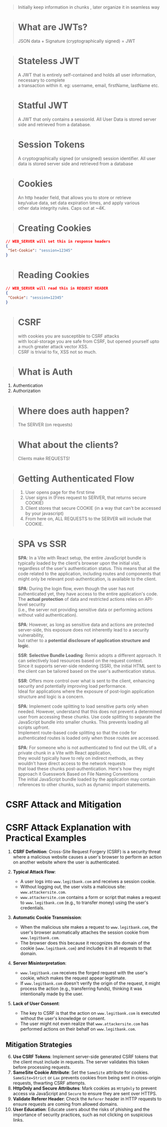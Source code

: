 > Initially keep information in chunks , later organize it in seamless way

> # What are JWTs?   
> JSON data + Signature (cryptographically signed) = JWT


> # Stateless JWT   
> A JWT that is entirely self-contained and holds all user information, necessary to complete   
> a transaction within it. eg: username, email, firstName, lastName etc.

> # Statful JWT   
> A JWT that only contains a sessionId. All User Data is stored server side and retrieved from a database.

> # Session Tokens
> A cryptographically signed (or unsigned) session identifier. All user data is stored server side
> and retrieved from a database

> # Cookies  
> An http header field, that allows you to store or retrieve   
> key/value data, set data expiration times, and apply various   
> other data integrity rules. Caps out at ~4K.

> # Creating Cookies
```json
// WEB_SERVER will set this in response headers
{
 "Set-Cookie": "session=12345"
}
```
> # Reading Cookies
```json
// WEB_SERVER will read this in REQUEST HEADER
{
 "Cookie": "session=12345"
}
```


> # CSRF
>  with cookies you are susceptible to CSRF attacks   
>  with local-storage you are safe from CSRF, but opened yourself upto a much greater attack vector XSS.   
>  CSRF is trivial to fix, XSS not so much.


> # What is **Auth**
1. Authentication
2. Authorization

> # Where does auth happen?   
> The SERVER (on requests)   

> # What about the clients?   
> Clients make REQUESTS!   


> # Getting Authenticated Flow

> 1. User opens page for the first time
> 2. User signs in (Fires request to SERVER, that returns secure COOKIE)
> 3. Client stores that secure COOKIE (in a way that can't be accessed by your javascript)
> 4. From here on, ALL REQUESTS to the SERVER will include that COOKIE.



> # SPA vs SSR 
> **SPA**: In a Vite with React setup, the entire JavaScript bundle is typically loaded by the client's browser upon the initial visit,   
> regardless of the user's authentication status. This means that all the code related to the application, including routes and components
> that might only be relevant post-authentication, is available to the client.

> **SPA**: During the login flow, even though the user has not authenticated yet, they have access to the entire application's code.   
> The **actual protection** of data and restricted actions relies on API-level security   
> (i.e., the server not providing sensitive data or performing actions without valid authentication).

> **SPA**: However, as long as sensitive data and actions are protected server-side, this exposure does not inherently lead to a security vulnerability,   
> but rather to a **potential disclosure of application structure and logic**.   

> **SSR**: **Selective Bundle Loading**: Remix adopts a different approach. It can selectively load resources based on the request context.   
> Since it supports server-side rendering (SSR), the initial HTML sent to the client can be tailored based on the user's authentication status.

> **SSR**: Offers more control over what is sent to the client, enhancing security and potentially improving load performance.   
> Ideal for applications where the exposure of post-login application structure and logic is a concern.   

> **SPA**: Implement code splitting to load sensitive parts only when needed. However, understand that this does not prevent a determined user from accessing these chunks.
> Use code splitting to separate the JavaScript bundle into smaller chunks. This prevents loading all scripts upfront.   
> Implement route-based code splitting so that the code for authenticated routes is loaded only when those routes are accessed.   


> **SPA**: For someone who is not authenticated to find out the URL of a private chunk in a Vite with React application,   
> they would typically have to rely on indirect methods, as they wouldn't have direct access to the network requests   
> that load these chunks post-authentication. Here's how they might approach it
> Guesswork Based on File Naming Conventions   
> The initial JavaScript bundle loaded by the application may contain references to other chunks, such as dynamic import statements.

# CSRF Attack and Mitigation

# CSRF Attack Explanation with Practical Examples

1. **CSRF Definition**: Cross-Site Request Forgery (CSRF) is a security threat where a malicious website causes a user's browser to perform an action on another website where the user is authenticated.

2. **Typical Attack Flow**:
   - A user logs into `www.legitbank.com` and receives a session cookie.
   - Without logging out, the user visits a malicious site: `www.attackersite.com`.
   - `www.attackersite.com` contains a form or script that makes a request to `www.legitbank.com` (e.g., to transfer money) using the user's credentials.

3. **Automatic Cookie Transmission**:
   - When the malicious site makes a request to `www.legitbank.com`, the user's browser automatically attaches the session cookie from `www.legitbank.com`.
   - The browser does this because it recognizes the domain of the cookie (`www.legitbank.com`) and includes it in all requests to that domain.

4. **Server Misinterpretation**:
   - `www.legitbank.com` receives the forged request with the user's cookie, which makes the request appear legitimate.
   - If `www.legitbank.com` doesn't verify the origin of the request, it might process the action (e.g., transferring funds), thinking it was intentionally made by the user.

5. **Lack of User Consent**:
   - The key to CSRF is that the action on `www.legitbank.com` is executed without the user's knowledge or consent.
   - The user might not even realize that `www.attackersite.com` has performed actions on their behalf on `www.legitbank.com`.


## Mitigation Strategies
6. **Use CSRF Tokens**: Implement server-side generated CSRF tokens that the client must include in requests. The server validates this token before processing requests.
7. **SameSite Cookie Attribute**: Set the `SameSite` attribute for cookies. `SameSite=Strict` or `Lax` prevents cookies from being sent in cross-origin requests, thwarting CSRF attempts.
8. **HttpOnly and Secure Attributes**: Mark cookies as `HttpOnly` to prevent access via JavaScript and `Secure` to ensure they are sent over HTTPS.
9. **Validate Referer Header**: Check the `Referer` header in HTTP requests to ensure requests are coming from allowed domains.
10. **User Education**: Educate users about the risks of phishing and the importance of security practices, such as not clicking on suspicious links.
